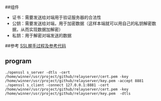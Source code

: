 ##组件
- 证书：需要发送给对端用于验证服务器的合法性
- 公钥：需要发送给对端，用于加密数据（这样本端就可以用自己的私钥解密数据，从而实现数据加解密）
- 私钥：用于解密对端发送的数据



##参考
[SSL握手过程及参考代码](http://blog.csdn.net/sjin_1314/article/details/21043613)


## program

```
./openssl s_server -dtls -cert /home/winner/usr/project/github/relayserver/cert.pem -key /home/winner/usr/project/github/relayserver/key.pem -accept 8881
./openssl s_client -connect 127.0.0.1:8881 -cert /home/winner/usr/project/github/relayserver/cert.pem -key /home/winner/usr/project/github/relayserver/key.pem  -dtls
```
